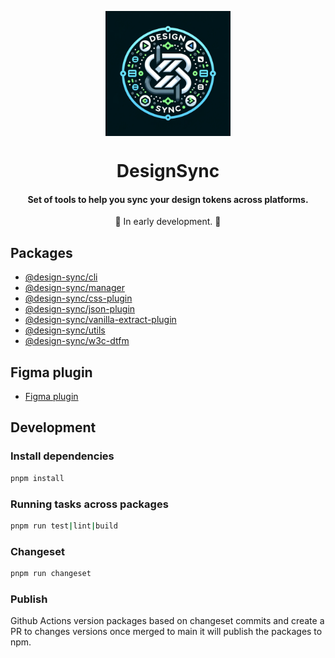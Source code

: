 <p align="center">
 <img style="display:block;" align="center" src="./assets/logo.png" width="200" />
</p>
<h1 align="center">DesignSync</h1>
<h4 align="center">Set of tools to help you sync your design tokens across platforms.</h3>
<p align="center">🚧 In early development. 🚧</p>

## Packages

- [@design-sync/cli](./apps/cli/README.md)
- [@design-sync/manager](./apps/manager/README.md)
- [@design-sync/css-plugin](./packages/css-plugin/README.md)
- [@design-sync/json-plugin](./packages/json-plugin/README.md)
- [@design-sync/vanilla-extract-plugin](./packages/vanilla-extract-plugin/README.md)
- [@design-sync/utils](./packages/utils/README.md)
- [@design-sync/w3c-dtfm](./packages/w3c-dtfm/README.md)

## Figma plugin

- [Figma plugin](./apps/figma-plugin/README.md)

## Development

### Install dependencies

```bash
pnpm install
```

### Running tasks across packages

```bash
pnpm run test|lint|build
```

### Changeset
  
```bash
pnpm run changeset
```

### Publish

Github Actions version packages based on changeset commits and create a PR to changes versions once merged to main it will publish the packages to npm.
